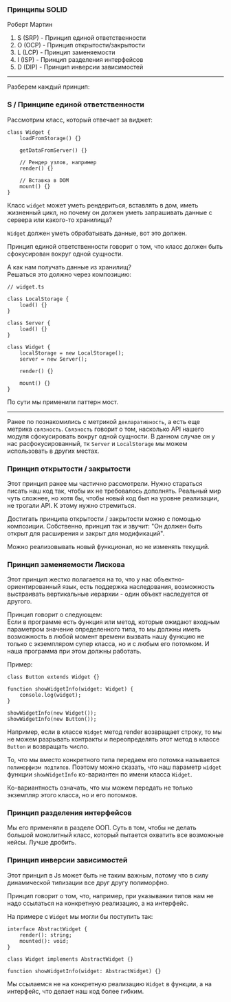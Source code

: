 ### Принципы SOLID
Роберт Мартин

1. S (SRP) - Принцип единой ответственности
2. O (OCP) - Принцип открытости/закрытости
3. L (LCP) - Принцип заменяемости
4. I (ISP) - Принцип разделения интерфейсов
5. D (DIP) - Принцип инверсии зависимостей

---
Разберем каждый принцип:

### S / Принципе единой ответственности

Рассмотрим класс, который отвечает за виджет:
```
class Widget {
    loadFromStorage() {}

    getDataFromServer() {}
    
    // Рендер узлов, например
    render() {}

    // Вставка в DOM
    mount() {}
}
```
Класс `widget` может уметь рендериться, вставлять в дом, иметь жизненный цикл,
но почему он должен уметь запрашивать данные с сервера или какого-то хранилища?

`Widget` должен уметь обрабатывать данные, вот это должен.

Принцип единой ответственности говорит о том, что класс должен быть сфокусирован
вокруг одной сущности.

А как нам получать данные из хранилищ?  
Решаться это должно через композицию:  
```
// widget.ts

class LocalStorage {
    load() {}
}

class Server {
    load() {}
}

class Widget {
    localStorage = new LocalStorage();
    server = new Server();
    
    render() {}
    
    mount() {}
}
```
По сути мы применили паттерн мост.

---
Ранее по познакомились с метрикой `декларативность`, а есть еще метрика `связность`.
`Связность` говорит о том, насколько API нашего модуля сфокусировать вокруг одной сущности.
В данном случае он у нас расфокусированный, тк `Server` и `LocalStorage` мы можем использовать
в других местах.


### Принцип открытости / закрытости
Этот принцип ранее мы частично рассмотрели. Нужно стараться писать наш код так,
чтобы их не требовалось дополнять. Реальный мир чуть сложнее, но хотя бы, чтобы
новый код был на уровне реализации, не трогали API. К этому нужно стремиться.

Достигать принципа открытости / закрытости можно с помощью композиции. Собственно,
принцип так и звучит: "Он должен быть открыт для расширения и закрыт для модификаций".

Можно реализовывать новый функционал, но не изменять текущий.

### Принцип заменяемости Лискова
Этот принцип жестко полагается на то, что у нас объектно-ориентированный язык,
есть поддержка наследования, возможность выстраивать вертикальные иерархии - один
объект наследуется от другого.

Принцип говорит о следующем:  
Если в программе есть функция или метод, которые ожидают входным параметром значение
определенного типа, то мы должны иметь возможность в любой момент времени вызвать
нашу функцию не только с экземпляром супер класса, но и с любым его потомком. И наша
программа при этом должны работать.

Пример:
```
class Button extends Widget {}

function showWidgetInfo(widget: Widget) {
    console.log(widget);
}

showWidgetInfo(new Widget());
showWidgetInfo(new Button());
```

Например, если в классе `Widget` метод render возвращает строку, то мы не можем
разрывать контракты и переопределять этот метод в классе `Button` и возвращать
число.

То, что мы вместо конкретного типа передаем его потомка называется `полиморфизм подтипов`.
Поэтому можно сказать, что наш параметр `widget` функции `showWidgetInfo` ко-вариантен по
имени класса `Widget`.

Ко-вариантность означать, что мы можем передать не только экземпляр этого класса, но
и его потомков.

### Принцип разделения интерфейсов
Мы его применяли в разделе ООП. Суть в том, чтобы не делать большой монолитный класс,
который пытается охватить все возможные кейсы. Лучше дробить.

### Принцип инверсии зависимостей
Этот принцип в Js может быть не таким важным, потому что в силу динамической
типизации все друг другу полиморфно.

Принцип говорит о том, что, например, при указывании типов нам не надо ссылаться
на конкретную реализацию, а на интерфейс.

На примере с `Widget` мы могли бы поступить так:
```
interface AbstractWidget {
    render(): string;
    mounted(): void;
}

class Widget implements AbstractWidget {}

function showWidgetInfo(widget: AbstractWidget) {}
```

Мы ссылаемся не на конкретную реализацию `Widget` в функции, а на интерфейс, что делает
наш код более гибким.

